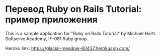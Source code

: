 # Перевод Ruby on Rails Tutorial: пример приложения

This is a sample application for "Ruby on Rails Tutorial" by Michael Hartl.
Softserve Academy, IF-081.Ruby group.

Heroku link: https://glacial-meadow-60437.herokuapp.com/
